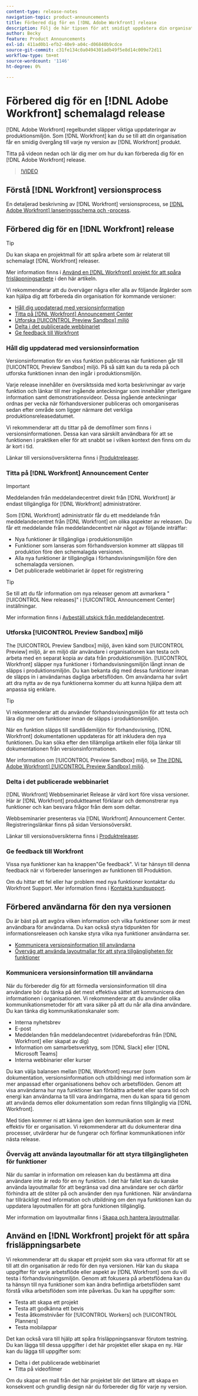 ```yaml
---
content-type: release-notes
navigation-topic: product-announcements
title: Förbered dig för en [!DNL Adobe Workfront] release
description: Följ de här tipsen för att smidigt uppdatera din organisation för varje ny version av Workfront.
author: Becky
feature: Product Announcements
exl-id: 411ad0b1-efb2-40e9-a04c-d06840b9cdce
source-git-commit: c31fe134c0a0494301adb49f5e8d14c009e72d11
workflow-type: tm+mt
source-wordcount: '1146'
ht-degree: 0%

---
```


# Förbered dig för en [!DNL Adobe Workfront] schemalagd release

[!DNL Adobe Workfront] regelbundet släpper viktiga uppdateringar av produktionsmiljön. Som [!DNL Workfront] kan du se till att din organisation får en smidig övergång till varje ny version av [!DNL Workfront] produkt.

<!--
[Watch a video about ways you can prepare for an [!DNL Adobe Workfront] quarterly release.](https://video.tv.adobe.com/v/3413544){target=_blank}
-->

Titta på videon nedan och lär dig mer om hur du kan förbereda dig för en [!DNL Adobe Workfront] release.

>[!VIDEO](https://video.tv.adobe.com/v/3413544/?quality=12)

## Förstå [!DNL Workfront] versionsprocess

En detaljerad beskrivning av [!DNL Workfront] versionsprocess, se [[!DNL Adobe Workfront] lanseringsschema och -process](workfront-release-schedule.md).

## Förbered dig för en [!DNL Workfront] release

>[!TIP]
>
>Du kan skapa en projektmall för att spåra arbete som är relaterat till schemalagt [!DNL Workfront] releaser.
>
>Mer information finns i [Använd en [!DNL Workfront] projekt för att spåra frisläppningsarbete](#use-a-workfront-project-to-track-release-work) i den här artikeln.


Vi rekommenderar att du överväger några eller alla av följande åtgärder som kan hjälpa dig att förbereda din organisation för kommande versioner:

* [Håll dig uppdaterad med versionsinformation](#stay-up-to-date-with-release-notes)
* [Titta på [!DNL Workfront] Announcement Center](#watch-the-workfront-announcement-center)
* [Utforska [!UICONTROL Preview Sandbox] miljö](#explore-the-preview-sandbox-environment)
* [Delta i det publicerade webbinariet](#attend-the-release-webinar)
* [Ge feedback till Workfront](#offer-feedback-to-workfront)

### Håll dig uppdaterad med versionsinformation

Versionsinformation för en viss funktion publiceras när funktionen går till [!UICONTROL Preview Sandbox] miljö. På så sätt kan du ta reda på och utforska funktionen innan den ingår i produktionsmiljön.

Varje release innehåller en översiktssida med korta beskrivningar av varje funktion och länkar till mer ingående anteckningar som innehåller ytterligare information samt demonstrationsvideor. Dessa ingående anteckningar ordnas per vecka när förhandsversioner publiceras och omorganiseras sedan efter område som ligger närmare det verkliga produktionsreleasedatumet.

Vi rekommenderar att du tittar på de demofilmer som finns i versionsinformationen. Dessa kan vara särskilt användbara för att se funktionen i praktiken eller för att snabbt se i vilken kontext den finns om du är kort i tid.

Länkar till versionsöversikterna finns i [Produktreleaser](product-releases.md).

### Titta på [!DNL Workfront] Announcement Center

>[!IMPORTANT]
>
>Meddelanden från meddelandecentret direkt från [!DNL Workfront] är endast tillgängliga för [!DNL Workfront] administratörer.

Som [!DNL Workfront] administratör får du ett meddelande från meddelandecentret från [!DNL Workfront] om olika aspekter av releasen. Du får ett meddelande från meddelandecentret när något av följande inträffar:

* Nya funktioner är tillgängliga i produktionsmiljön
* Funktioner som lanseras som förhandsversion kommer att släppas till produktion före den schemalagda versionen.
* Alla nya funktioner är tillgängliga i förhandsvisningsmiljön före den schemalagda versionen.
* Det publicerade webbinariet är öppet för registrering

>[!TIP]
>
>Se till att du får information om nya releaser genom att avmarkera &quot;[!UICONTROL New releases]&quot; i [!UICONTROL Announcement Center] inställningar.
>
>Mer information finns i [Avbeställ utskick från meddelandecentret](../announcements/unsubscribe-from-ac-messages.md).


### Utforska [!UICONTROL Preview Sandbox] miljö

The [!UICONTROL Preview Sandbox] miljö, även känd som [!UICONTROL Preview] miljö, är en miljö där användare i organisationen kan testa och arbeta med en separat kopia av data från produktionsmiljön. [!UICONTROL Workfront] släpper nya funktioner i förhandsvisningsmiljön långt innan de släpps i produktionsmiljön. Du kan bekanta dig med dessa funktioner innan de släpps in i användarnas dagliga arbetsflöden. Om användarna har svårt att dra nytta av de nya funktionerna kommer du att kunna hjälpa dem att anpassa sig enklare.

>[!TIP]
>
>Vi rekommenderar att du använder förhandsvisningsmiljön för att testa och lära dig mer om funktioner innan de släpps i produktionsmiljön.

När en funktion släpps till sandlådemiljön för förhandsvisning, [!DNL Workfront] dokumentationen uppdateras för att inkludera den nya funktionen. Du kan söka efter den tillämpliga artikeln eller följa länkar till dokumentationen från versionsinformationen.

Mer information om [!UICONTROL Preview Sandbox] miljö, se [The [!DNL Adobe Workfront] [!UICONTROL Preview Sandbox] miljö](../../administration-and-setup/set-up-workfront/workfront-testing-environments/wf-preview-sandbox-environment.md).

### Delta i det publicerade webbinariet

[!DNL Workfront] Webbseminariet Release är värd kort före vissa versioner. Här är [!DNL Workfront] produktteamet förklarar och demonstrerar nya funktioner och kan besvara frågor från dem som deltar.

Webbseminarier presenteras via [!DNL Workfront] Announcement Center. Registreringslänkar finns på sidan Versionsöversikt.

Länkar till versionsöversikterna finns i [Produktreleaser](product-releases.md).

### Ge feedback till Workfront

Vissa nya funktioner kan ha knappen&quot;Ge feedback&quot;. Vi tar hänsyn till denna feedback när vi förbereder lanseringen av funktionen till Produktion.

Om du hittar ett fel eller har problem med nya funktioner kontaktar du Workfront Support. Mer information finns i [Kontakta kundsupport](../../workfront-basics/tips-tricks-and-troubleshooting/contact-customer-support.md).



## Förbered användarna för den nya versionen

Du är bäst på att avgöra vilken information och vilka funktioner som är mest användbara för användarna. Du kan också styra tidpunkten för informationsreleasen och kanske styra vilka nya funktioner användarna ser.

* [Kommunicera versionsinformation till användarna](#communicate-release-information-to-your-users)
* [Överväg att använda layoutmallar för att styra tillgängligheten för funktioner](#consider-using-layout-templates-to-control-feature-availability)

### Kommunicera versionsinformation till användarna

När du förbereder dig för att förmedla versionsinformation till dina användare bör du tänka på det mest effektiva sättet att kommunicera den informationen i organisationen. Vi rekommenderar att du använder olika kommunikationsmetoder för att vara säker på att du når alla dina användare. Du kan tänka dig kommunikationskanaler som:

* Interna nyhetsbrev
* E-post
* Meddelanden från meddelandecentret (vidarebefordras från [!DNL Workfront] eller skapat av dig)
* Information om samarbetsverktyg, som [!DNL Slack] eller [!DNL Microsoft Teams]
* Interna webbinarier eller kurser

Du kan välja balansen mellan [!DNL Workfront] resurser (som dokumentation, versionsinformation och utbildning) med information som är mer anpassad efter organisationens behov och arbetsflöden. Genom att visa användarna hur nya funktioner kan förbättra arbetet eller spara tid och energi kan användarna ta till vara ändringarna, men du kan spara tid genom att använda demos eller dokumentation som redan finns tillgänglig via [!DNL Workfront].

Med tiden kommer ni att känna igen den kommunikation som är mest effektiv för er organisation. Vi rekommenderar att du dokumenterar dina processer, utvärderar hur de fungerar och förfinar kommunikationen inför nästa release.

### Överväg att använda layoutmallar för att styra tillgängligheten för funktioner

När du samlar in information om releasen kan du bestämma att dina användare inte är redo för en ny funktion. I det här fallet kan du kanske använda layoutmallar för att begränsa vad dina användare ser och därför förhindra att de stöter på och använder den nya funktionen. När användarna har tillräckligt med information och utbildning om den nya funktionen kan du uppdatera layoutmallen för att göra funktionen tillgänglig.

Mer information om layoutmallar finns i [Skapa och hantera layoutmallar](../../administration-and-setup/customize-workfront/use-layout-templates/create-and-manage-layout-templates.md).

## Använd en [!DNL Workfront] projekt för att spåra frisläppningsarbete

Vi rekommenderar att du skapar ett projekt som ska vara utformat för att se till att din organisation är redo för den nya versionen. Här kan du skapa uppgifter för varje arbetsflöde eller aspekt av [!DNL Workfront] som du vill testa i förhandsvisningsmiljön. Genom att fokusera på arbetsflödena kan du ta hänsyn till nya funktioner som kan ändra befintliga arbetsflöden samt förstå vilka arbetsflöden som inte påverkas. Du kan ha uppgifter som:

* Testa att skapa ett projekt
* Testa att godkänna ett bevis
* Testa åtkomstnivåer för [!UICONTROL Workers] och [!UICONTROL Planners]
* Testa mobilappar

Det kan också vara till hjälp att spåra frisläppningsansvar förutom testning. Du kan lägga till dessa uppgifter i det här projektet eller skapa en ny. Här kan du lägga till uppgifter som:

* Delta i det publicerade webbinariet
* Titta på videofilmer

Om du skapar en mall från det här projektet blir det lättare att skapa en konsekvent och grundlig design när du förbereder dig för varje ny version.
